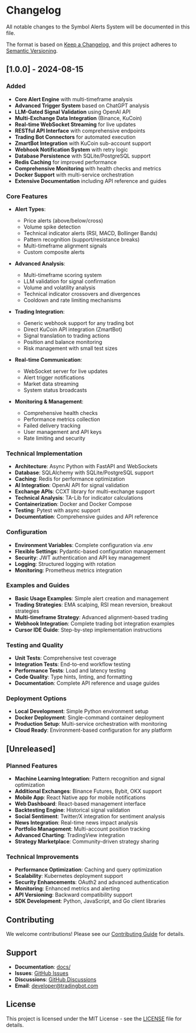 # Changelog

All notable changes to the Symbol Alerts System will be documented in this file.

The format is based on [Keep a Changelog](https://keepachangelog.com/en/1.0.0/),
and this project adheres to [Semantic Versioning](https://semver.org/spec/v2.0.0.html).

## [1.0.0] - 2024-08-15

### Added
- **Core Alert Engine** with multi-timeframe analysis
- **Advanced Trigger System** based on ChatGPT analysis
- **LLM-Gated Signal Validation** using OpenAI API
- **Multi-Exchange Data Integration** (Binance, KuCoin)
- **Real-time WebSocket Streaming** for live updates
- **RESTful API Interface** with comprehensive endpoints
- **Trading Bot Connectors** for automated execution
- **ZmartBot Integration** with KuCoin sub-account support
- **Webhook Notification System** with retry logic
- **Database Persistence** with SQLite/PostgreSQL support
- **Redis Caching** for improved performance
- **Comprehensive Monitoring** with health checks and metrics
- **Docker Support** with multi-service orchestration
- **Extensive Documentation** including API reference and guides

### Core Features
- **Alert Types**:
  - Price alerts (above/below/cross)
  - Volume spike detection
  - Technical indicator alerts (RSI, MACD, Bollinger Bands)
  - Pattern recognition (support/resistance breaks)
  - Multi-timeframe alignment signals
  - Custom composite alerts

- **Advanced Analysis**:
  - Multi-timeframe scoring system
  - LLM validation for signal confirmation
  - Volume and volatility analysis
  - Technical indicator crossovers and divergences
  - Cooldown and rate limiting mechanisms

- **Trading Integration**:
  - Generic webhook support for any trading bot
  - Direct KuCoin API integration (ZmartBot)
  - Signal translation to trading actions
  - Position and balance monitoring
  - Risk management with small test sizes

- **Real-time Communication**:
  - WebSocket server for live updates
  - Alert trigger notifications
  - Market data streaming
  - System status broadcasts

- **Monitoring & Management**:
  - Comprehensive health checks
  - Performance metrics collection
  - Failed delivery tracking
  - User management and API keys
  - Rate limiting and security

### Technical Implementation
- **Architecture**: Async Python with FastAPI and WebSockets
- **Database**: SQLAlchemy with SQLite/PostgreSQL support
- **Caching**: Redis for performance optimization
- **AI Integration**: OpenAI API for signal validation
- **Exchange APIs**: CCXT library for multi-exchange support
- **Technical Analysis**: TA-Lib for indicator calculations
- **Containerization**: Docker and Docker Compose
- **Testing**: Pytest with async support
- **Documentation**: Comprehensive guides and API reference

### Configuration
- **Environment Variables**: Complete configuration via .env
- **Flexible Settings**: Pydantic-based configuration management
- **Security**: JWT authentication and API key management
- **Logging**: Structured logging with rotation
- **Monitoring**: Prometheus metrics integration

### Examples and Guides
- **Basic Usage Examples**: Simple alert creation and management
- **Trading Strategies**: EMA scalping, RSI mean reversion, breakout strategies
- **Multi-timeframe Strategy**: Advanced alignment-based trading
- **Webhook Integration**: Complete trading bot integration examples
- **Cursor IDE Guide**: Step-by-step implementation instructions

### Testing and Quality
- **Unit Tests**: Comprehensive test coverage
- **Integration Tests**: End-to-end workflow testing
- **Performance Tests**: Load and latency testing
- **Code Quality**: Type hints, linting, and formatting
- **Documentation**: Complete API reference and usage guides

### Deployment Options
- **Local Development**: Simple Python environment setup
- **Docker Deployment**: Single-command container deployment
- **Production Setup**: Multi-service orchestration with monitoring
- **Cloud Ready**: Environment-based configuration for any platform

## [Unreleased]

### Planned Features
- **Machine Learning Integration**: Pattern recognition and signal optimization
- **Additional Exchanges**: Binance Futures, Bybit, OKX support
- **Mobile App**: React Native app for mobile notifications
- **Web Dashboard**: React-based management interface
- **Backtesting Engine**: Historical signal validation
- **Social Sentiment**: Twitter/X integration for sentiment analysis
- **News Integration**: Real-time news impact analysis
- **Portfolio Management**: Multi-account position tracking
- **Advanced Charting**: TradingView integration
- **Strategy Marketplace**: Community-driven strategy sharing

### Technical Improvements
- **Performance Optimization**: Caching and query optimization
- **Scalability**: Kubernetes deployment support
- **Security Enhancements**: OAuth2 and advanced authentication
- **Monitoring**: Enhanced metrics and alerting
- **API Versioning**: Backward compatibility support
- **SDK Development**: Python, JavaScript, and Go client libraries

## Contributing

We welcome contributions! Please see our [Contributing Guide](CONTRIBUTING.md) for details.

## Support

- **Documentation**: [docs/](docs/)
- **Issues**: [GitHub Issues](https://github.com/your-repo/issues)
- **Discussions**: [GitHub Discussions](https://github.com/your-repo/discussions)
- **Email**: developer@tradingbot.com

## License

This project is licensed under the MIT License - see the [LICENSE](LICENSE) file for details.

